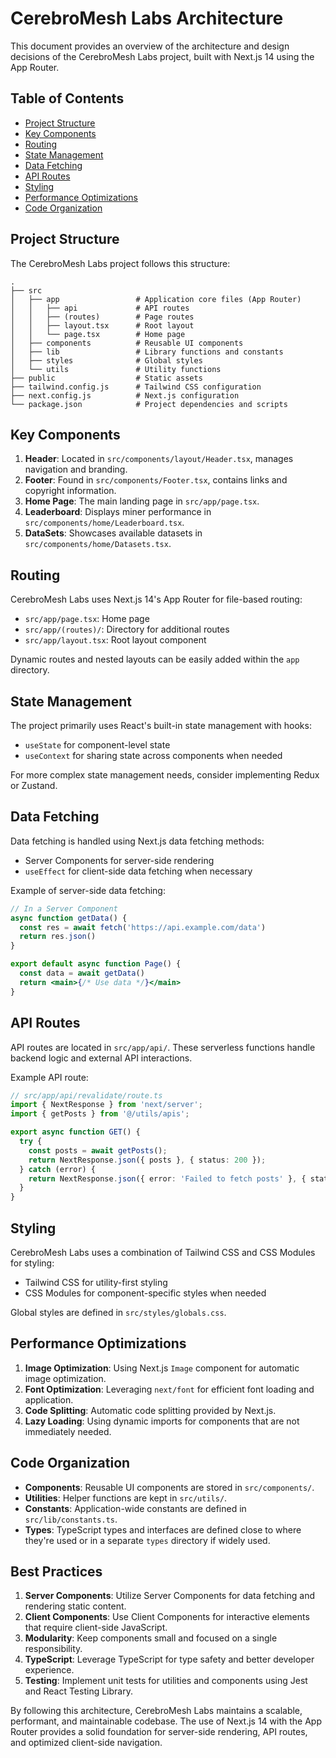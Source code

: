 # CerebroMesh Labs Architecture

This document provides an overview of the architecture and design decisions of the CerebroMesh Labs project, built with Next.js 14 using the App Router.

## Table of Contents

- [Project Structure](#project-structure)
- [Key Components](#key-components)
- [Routing](#routing)
- [State Management](#state-management)
- [Data Fetching](#data-fetching)
- [API Routes](#api-routes)
- [Styling](#styling)
- [Performance Optimizations](#performance-optimizations)
- [Code Organization](#code-organization)

## Project Structure

The CerebroMesh Labs project follows this structure:

```plaintext
.
├── src
│   ├── app                 # Application core files (App Router)
│   │   ├── api             # API routes
│   │   ├── (routes)        # Page routes
│   │   ├── layout.tsx      # Root layout
│   │   └── page.tsx        # Home page
│   ├── components          # Reusable UI components
│   ├── lib                 # Library functions and constants
│   ├── styles              # Global styles
│   └── utils               # Utility functions
├── public                  # Static assets
├── tailwind.config.js      # Tailwind CSS configuration
├── next.config.js          # Next.js configuration
└── package.json            # Project dependencies and scripts
```

## Key Components

1. **Header**: Located in `src/components/layout/Header.tsx`, manages navigation and branding.
2. **Footer**: Found in `src/components/Footer.tsx`, contains links and copyright information.
3. **Home Page**: The main landing page in `src/app/page.tsx`.
4. **Leaderboard**: Displays miner performance in `src/components/home/Leaderboard.tsx`.
5. **DataSets**: Showcases available datasets in `src/components/home/Datasets.tsx`.

## Routing

CerebroMesh Labs uses Next.js 14's App Router for file-based routing:

- `src/app/page.tsx`: Home page
- `src/app/(routes)/`: Directory for additional routes
- `src/app/layout.tsx`: Root layout component

Dynamic routes and nested layouts can be easily added within the `app` directory.

## State Management

The project primarily uses React's built-in state management with hooks:

- `useState` for component-level state
- `useContext` for sharing state across components when needed

For more complex state management needs, consider implementing Redux or Zustand.

## Data Fetching

Data fetching is handled using Next.js data fetching methods:

- Server Components for server-side rendering
- `useEffect` for client-side data fetching when necessary

Example of server-side data fetching:

```jsx
// In a Server Component
async function getData() {
  const res = await fetch('https://api.example.com/data')
  return res.json()
}

export default async function Page() {
  const data = await getData()
  return <main>{/* Use data */}</main>
}
```

## API Routes

API routes are located in `src/app/api/`. These serverless functions handle backend logic and external API interactions.

Example API route:

```typescript
// src/app/api/revalidate/route.ts
import { NextResponse } from 'next/server';
import { getPosts } from '@/utils/apis';

export async function GET() {
  try {
    const posts = await getPosts();
    return NextResponse.json({ posts }, { status: 200 });
  } catch (error) {
    return NextResponse.json({ error: 'Failed to fetch posts' }, { status: 500 });
  }
}
```

## Styling

CerebroMesh Labs uses a combination of Tailwind CSS and CSS Modules for styling:

- Tailwind CSS for utility-first styling
- CSS Modules for component-specific styles when needed

Global styles are defined in `src/styles/globals.css`.

## Performance Optimizations

1. **Image Optimization**: Using Next.js `Image` component for automatic image optimization.
2. **Font Optimization**: Leveraging `next/font` for efficient font loading and application.
3. **Code Splitting**: Automatic code splitting provided by Next.js.
4. **Lazy Loading**: Using dynamic imports for components that are not immediately needed.

## Code Organization

- **Components**: Reusable UI components are stored in `src/components/`.
- **Utilities**: Helper functions are kept in `src/utils/`.
- **Constants**: Application-wide constants are defined in `src/lib/constants.ts`.
- **Types**: TypeScript types and interfaces are defined close to where they're used or in a separate `types` directory if widely used.

## Best Practices

1. **Server Components**: Utilize Server Components for data fetching and rendering static content.
2. **Client Components**: Use Client Components for interactive elements that require client-side JavaScript.
3. **Modularity**: Keep components small and focused on a single responsibility.
4. **TypeScript**: Leverage TypeScript for type safety and better developer experience.
5. **Testing**: Implement unit tests for utilities and components using Jest and React Testing Library.

By following this architecture, CerebroMesh Labs maintains a scalable, performant, and maintainable codebase. The use of Next.js 14 with the App Router provides a solid foundation for server-side rendering, API routes, and optimized client-side navigation.